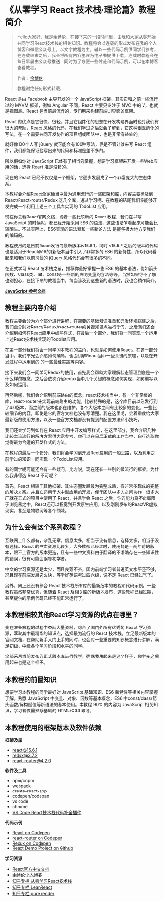 # 《从零学习 React 技术栈·理论篇》教程简介

> Hello大家好，我是余博伦，在接下来的一段时间里，由我和大家从零开始共同学习React技术栈的相关知识。教程将会以连载的形式发布在我的个人博客和微信公众号上，以文字教程为主，辅以一些代码示例供同学们参考，在连载结束之后，我会将所有内容整理为电子书提供下载。连载时教程会在每日早晨由公众号推送，同时为了方便一些外链和代码示例，可以在本博客查看教程。
> 
> 作者：[余博伦](https://yubolun.com/)
> 
> 教程谢绝任何形式转载。

React 是由 Facebook 主导开发的一个 JavaScript 框架。其实它和之前一些流行过的 MVVM 框架，例如 Angular 不同，React 主要只专注于 MVC 中的 V，也就是视图层。React 是当前最流行的，专门用来构建前端UI界面的框架。

React 的优点是它很快、很轻。并且它组件化的思想在开发构建界面时也对我们有很大的帮助，React 风格的代码，在我们学过之后就会了解到，它这种很规范化的写法，在一个需要共同开发协作的项目组或团队中，也是非常有益处的。

就好像100个人写 jQuery 就可能会有100种写法，但是不管让谁来写 React 组件，我们都能保证他写出来的代码和标准是差不多的。

所以假如你对 JavaScript 已经有了相当的掌握，想要学习框架来开发一些Web应用的话，选择 React 准是没错的。

现在的 React 已经不仅仅是一个框架，它逐步发展成了一个非常庞大的生态体系。

本教程会介绍React全家桶当中最为通用流行的一些框架和库，内容主要涉及到 React/React-router/Redux 这几个库，通过学习呢，在教程的结尾我们将能够开发完成一个利用上述三个工具库实现的 TodoList 应用。

现在你去看React官网文档，或者一些比较新的 React 教程，我们在书写 JavaScript 的时候呢，都已经开始采用 ES6 的语法，这些语法乍看起来可能会比较陌生。不过实际上，ES6实现的语法糖和一些新的方法 是能够极大地方便我们的编码的。

教程使用的是目前React发行的最新版本(v15.6.1，同时 v15.5.*  之后的版本的代码也是适用于React@16的)新版本当中引入了非常多的 ES6 的新特性，所以代码看起来和我们以前习惯的 jQuery 风格代码会有很多的不同。

在正式学习 React 技术栈之前，推荐你最好掌握一些 ES6 的基本语法，例如箭头函数、Class类、let、const等一些新的声明变量的方法等等，当然如果你不了解也别担心，在接下来的教程当中，每当涉及到这些新的语法时，我也会稍作简介。

**[JavaScript 参考文档](https://developer.mozilla.org/zh-CN/docs/Web/JavaScript/Reference)**

## 教程主要内容介绍

教程主要会分为六个部分进行讲解，在简要的基础知识准备和开发环境搭建之后，我们会分别对React/Redux/react-router的关键知识点进行学习，之后我们还会介绍到如何在React应用中编写样式，在最后一个部分，我们将一同实现一个运用上述React技术栈实现的Todolist应用。

在第一部分我们将会一同学习本教程的主角，也就是如何使用React。在这一部分当中，我们不光会介绍如何编码，也会讲解React当中一些关键的原理，以及在开发过程中运用到的 的一些最佳实践等内容。

接下来我们会一同学习Redux的使用，首先我会帮助大家理解状态管理到底是一个什么样的概念，之后会依次介绍redux当中几个关键的概念如何实现，如何编写以及如何运用。

再然后呢，我们会介绍到前端路由的概念。react技术栈当中，有一个非常棒的库，react-router来实现前端路由的功能，比较特殊的是，这个库目前以及发行到了4.0版本，而之前的版本也都在维护，各个大版本之间有比较多的变化，一些比较细节的内容，即使是它的官方文档也没有写清楚。我在这里呢，会着重教给大家最新版的使用方法，以及一些官方文档都没有提到的配置方法和小技巧。

我们还会学习到如何在 React 应用中开发编写样式，在这里部分，我会介绍几种比较主流流行的解决方案供大家参考，你可以在日后正式的工作当中，自行选取你觉得最为合适的开发样式的方法。

在教程的最后一个部分，我们将会学习到开发Rect应用的一般思路，以及利用之前学过的知识一同实现一个TodoList应用。   

有的同学呢可能还会有一些疑问，比方说，现在还有一些别的很流行的框架，为什么我非得选 React 不可呢？

首先，React 相较于其他框架，其生态圈发展最为完整成熟，有非常多现成的完整的解决方案。并且它适用于大中型应用的开发，便于团队中多人之间协作，很多大厂就在正式的项目中使用了 React，并且学会 React 之后，你的能力将不止局限于浏览器之中，React还可以拓宽到开发原生应用，以及刚刚发布的ReactVR虚拟现实，甚至是物联网等各个领域。

## 为什么会有这个系列教程？

互联网上什么都有，杂乱无章。信息太多，相当于没有信息，选择太多，相当于没有选择。React 的中文资源比较少，大多数都已经过时，使用的是一两年前的版本，跟不上官方的版本更迭，且有一些中文资料由于翻译的不准确存在一些知识性的错误，很有可能会误导初学者。

中文的学习资源还是太少，而且良莠不齐。国内前端学习者普遍英文水平还不够，况且现在前端发展这么快，等学好英语考过四六级，说不定 React 已经过气了。

另外，网上还没有综合 React 技术栈所有库的最新版本的教程和代码示例。一些教程虽然非常优秀，但随着 React 及相关库的新版本发布，这些教程已经过期，甚至提供的示例代码已经不能正常运行了。

## 本教程相较其他React学习资源的优点在哪里？

我在准备教程的过程中查阅大量资料，综合了国内外所有优秀的 React 学习资源，萃取其中最精华的知识点，选择最为流行的 React 技术栈，立足最新版本的官网文档，在帮助新手入门上手的同时，也会对一些重要的知识概念进行讲解，满足初级、中级各个学习阶段和水平的同学。

全部采用当前发布的正式版本库进行教学，确保我用起来是这个样子，你学完之后用起来也是这个样子。

## 本教程的前置知识

想要学习本教程的同学最好对 JavaScript 基础知识、ES6 新特性等相关内容掌握了解。熟悉 JavaScript 中变量、对象、函数等基本概念，ES6 中const/class/箭头函数/解构赋值等新语法的基本使用。本教程 90% 的内容为 JavaScript 相关知识，学习者仅需熟悉基础的 HTML/CSS 即可。

## 本教程使用的框架版本及软件依赖

**框架及库**

*  react@15.6.1
*  redux@3.7.2
*  react-router@4.2.0

**软件及工具**

*  npm/cnpm
*  webpack
*  create-react-app
*  codepen/codepan
*  vs code
*  chrome
*  [VS Code React技术栈代码补全插件](https://marketplace.visualstudio.com/items?itemName=discountry.react-redux-react-router-snippets)

**代码示例**

*  [React on Codepen](https://codepen.io/collection/XbwydM)
*  [react-router on Codepen](https://codepen.io/collection/nJRQgQ)
*  [Redux on Codepen](https://codepen.io/collection/XWGqkp)
*  [React Demo Project on Github](https://github.com/discountry?utf8=%E2%9C%93&tab=repositories&q=react&type=&language=)

**学习资源**

*  [React官方中文文档](https://doc.react-china.org/)
*  [余博伦个人博客](https://yubolun.com/)
*  [知乎专栏·从零学习React技术栈](https://zhuanlan.zhihu.com/reactjs)
*  [知乎专栏·LeanReact](https://zhuanlan.zhihu.com/leanreact)
*  [知乎专栏·pure render](https://zhuanlan.zhihu.com/purerender)
